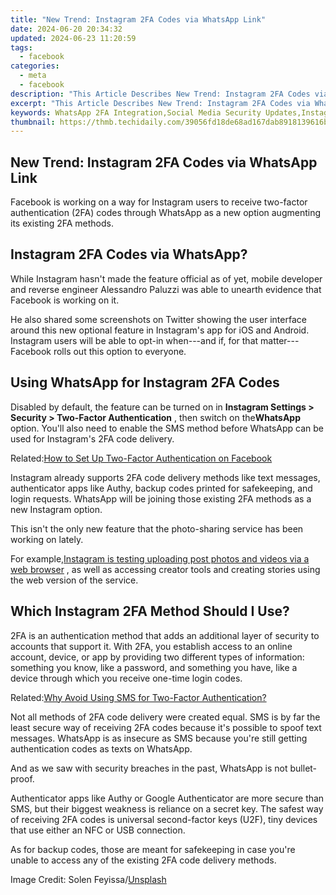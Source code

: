 ```yaml
---
title: "New Trend: Instagram 2FA Codes via WhatsApp Link"
date: 2024-06-20 20:34:32
updated: 2024-06-23 11:20:59
tags:
  - facebook
categories:
  - meta
  - facebook
description: "This Article Describes New Trend: Instagram 2FA Codes via WhatsApp Link"
excerpt: "This Article Describes New Trend: Instagram 2FA Codes via WhatsApp Link"
keywords: WhatsApp 2FA Integration,Social Media Security Updates,Instagram Authentication Methods,2FA Codes for Social Apps,Secure Login via Messaging Platforms,WhatsApp Link-Based Authentication,new trend instagram 2fa codes via whatsapp link
thumbnail: https://thmb.techidaily.com/39056fd18de68ad167dab8918139616b0085a3cc76b52ba12d66889ac85fb462.jpg
---
```


## New Trend: Instagram 2FA Codes via WhatsApp Link

 Facebook is working on a way for Instagram users to receive two-factor authentication (2FA) codes through WhatsApp as a new option augmenting its existing 2FA methods.

## Instagram 2FA Codes via WhatsApp?

 While Instagram hasn't made the feature official as of yet, mobile developer and reverse engineer Alessandro Paluzzi was able to unearth evidence that Facebook is working on it.

 He also shared some screenshots on Twitter showing the user interface around this new optional feature in Instagram's app for iOS and Android. Instagram users will be able to opt-in when---and if, for that matter---Facebook rolls out this option to everyone.

## Using WhatsApp for Instagram 2FA Codes

 Disabled by default, the feature can be turned on in   **Instagram Settings > Security > Two-Factor Authentication** , then switch on the**WhatsApp** option. You'll also need to enable the SMS method before WhatsApp can be used for Instagram's 2FA code delivery.

 Related:[How to Set Up Two-Factor Authentication on Facebook](https://www.makeuseof.com/tag/how-to-use-facebook-login-approvals-code-generator-android/)

 Instagram already supports 2FA code delivery methods like text messages, authenticator apps like Authy, backup codes printed for safekeeping, and login requests. WhatsApp will be joining those existing 2FA methods as a new Instagram option.

 This isn't the only new feature that the photo-sharing service has been working on lately.

 For example,[Instagram is testing uploading post photos and videos via a web browser](https://www.makeuseof.com/instagram-web-posting-test/) , as well as accessing creator tools and creating stories using the web version of the service.

## Which Instagram 2FA Method Should I Use?

 2FA is an authentication method that adds an additional layer of security to accounts that support it. With 2FA, you establish access to an online account, device, or app by providing two different types of information: something you know, like a password, and something you have, like a device through which you receive one-time login codes.

 Related:[Why Avoid Using SMS for Two-Factor Authentication?](https://www.makeuseof.com/tag/two-factor-authentication-sms-apps/)

 Not all methods of 2FA code delivery were created equal. SMS is by far the least secure way of receiving 2FA codes because it's possible to spoof text messages. WhatsApp is as insecure as SMS because you're still getting authentication codes as texts on WhatsApp.

 And as we saw with security breaches in the past, WhatsApp is not bullet-proof.

 Authenticator apps like Authy or Google Authenticator are more secure than SMS, but their biggest weakness is reliance on a secret key. The safest way of receiving 2FA codes is universal second-factor keys (U2F), tiny devices that use either an NFC or USB connection.

 As for backup codes, those are meant for safekeeping in case you're unable to access any of the existing 2FA code delivery methods.

 Image Credit: Solen Feyissa/[Unsplash](https://unsplash.com/photos/KWZa42a1kds)


<ins class="adsbygoogle"
     style="display:block"
     data-ad-format="autorelaxed"
     data-ad-client="ca-pub-7571918770474297"
     data-ad-slot="1223367746"></ins>



<ins class="adsbygoogle"
     style="display:block"
     data-ad-client="ca-pub-7571918770474297"
     data-ad-slot="8358498916"
     data-ad-format="auto"
     data-full-width-responsive="true"></ins>
